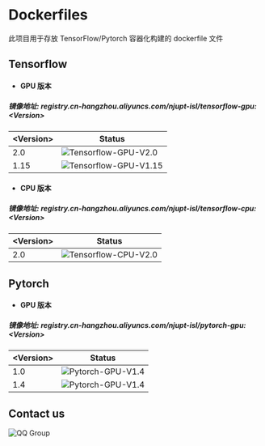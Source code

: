 # Dockerfiles

此项目用于存放 TensorFlow/Pytorch 容器化构建的 dockerfile 文件



## Tensorflow

- #### GPU 版本

##### 镜像地址: registry.cn-hangzhou.aliyuncs.com/njupt-isl/tensorflow-gpu:\<Version\>

| \<Version\> | Status                                                       |
| ----------- | ------------------------------------------------------------ |
| 2.0         | ![Tensorflow-GPU-V2.0](https://github.com/NJUPT-ISL/Dockerfiles/workflows/Tensorflow-GPU-V2.0/badge.svg) |
| 1.15        | ![Tensorflow-GPU-V1.15](https://github.com/NJUPT-ISL/Dockerfiles/workflows/Tensorflow-GPU-V1.15/badge.svg) |

- #### CPU 版本

##### 镜像地址: registry.cn-hangzhou.aliyuncs.com/njupt-isl/tensorflow-cpu:\<Version\>

| <Version\> | Status                                                       |
| ---------- | ------------------------------------------------------------ |
| 2.0        | ![Tensorflow-CPU-V2.0](https://github.com/NJUPT-ISL/Dockerfiles/workflows/Tensorflow-CPU-V2.0/badge.svg) |



## Pytorch

- #### GPU 版本

##### 镜像地址: registry.cn-hangzhou.aliyuncs.com/njupt-isl/pytorch-gpu:\<Version\>

| <Version\> | Status                                                       |
| ---------- | ------------------------------------------------------------ |
| 1.0        | ![Pytorch-GPU-V1.4](https://github.com/NJUPT-ISL/Dockerfiles/workflows/Pytorch-GPU-V1.0/badge.svg) |
| 1.4        | ![Pytorch-GPU-V1.4](https://github.com/NJUPT-ISL/Dockerfiles/workflows/Pytorch-GPU-V1.4/badge.svg) |


## Contact us
![QQ Group](https://github.com/NJUPT-ISL/Breakfast/blob/master/img/qrcode_1581334380545.jpg)